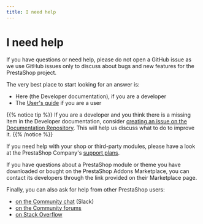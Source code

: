 ```yaml
---
title: I need help
---
```


# I need help

If you have questions or need help, please do not open a GitHub issue as we use GitHub issues only to discuss about bugs and new features for the PrestaShop project.

The very best place to start looking for an answer is:

- Here (the Developer documentation), if you are a developer
- The [User's guide](https://doc.prestashop.com/display/PS17/User+Guide) if you are a user

{{% notice tip %}}
If you are a developer and you think there is a missing item in the Developer documentation, consider [creating an issue on the Documentation Repository](https://github.com/PrestaShop/docs/issues). This will help us discuss what to do to improve it.
{{% /notice %}}

If you need help with your shop or third-party modules, please have a look at the PrestaShop Company's [support plans](https://www.prestashop.com/support).

If you have questions about a PrestaShop module or theme you have downloaded or bought on the PrestaShop Addons Marketplace, you can contact its developers through the link provided on their Marketplace page.

Finally, you can also ask for help from other PrestaShop users:

- [on the Community chat](https://github.com/PrestaShop/open-source/blob/master/slack/readme.md) (Slack)
- [on the Community forums](https://www.prestashop.com/forums/)
- [on Stack Overflow](https://stackoverflow.com/questions/tagged/prestashop)

